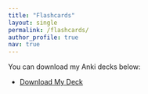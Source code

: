 ```yaml
---
title: "Flashcards"
layout: single
permalink: /flashcards/
author_profile: true
nav: true
---
```

You can download my Anki decks below:

- [Download My Deck](/Users/matthewhockert/Documents/GitHub/MatthewHockert.github.io/files/Microeconomics_anki_cards.apkg)